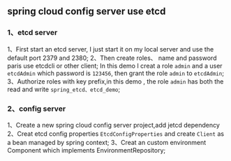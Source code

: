 ## spring cloud config server use etcd

### 1、etcd server
1、First start an etcd server, I just start it on my local server and use the default port 2379 and 2380;
2、Then create roles、 name and password paris use etcdcli or other client; In this demo I creat a role ``admin`` and a user ``etcdAdmin`` which password is ``123456``, then grant the role ``admin`` to ``etcdAdmin``;
3、Authorize roles with key prefix,in this demo , the role ``admin`` has both the read and write ``spring_etcd、etcd_demo``;

### 2、config server
1、Create a new spring cloud config server project,add jetcd dependency
2、Creat etcd config properties ``EtcdConfigProperties`` and create ``Client`` as a bean managed by spring context;
3、Creat an custom environment Component which implements EnvironmentRepository;